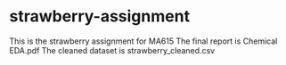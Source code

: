 # strawberry-assignment
This is the strawberry assignment for MA615
The final report is Chemical EDA.pdf
The cleaned dataset is strawberry_cleaned.csv

